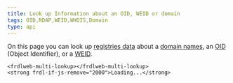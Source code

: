 ```yaml
---
title: Look up Information about an OID, WEID or domain
tags: OID,RDAP,WEID,WHOIS,Domain
type: api
---
```

 
On this page you can look up [registries data](https://webfan.de/apps/registry/) about a [domain names](https://domainundhomepagespeicher.de/domains-11), an [OID](http://oid-info.com/faq.htm#1) (Object Identifier), or a [WEID](https://weid.info/spec.html).

	<frdlweb-multi-lookup></frdlweb-multi-lookup>
	<strong frdl-if-js-remove="2000">Loading...</strong>  
 
